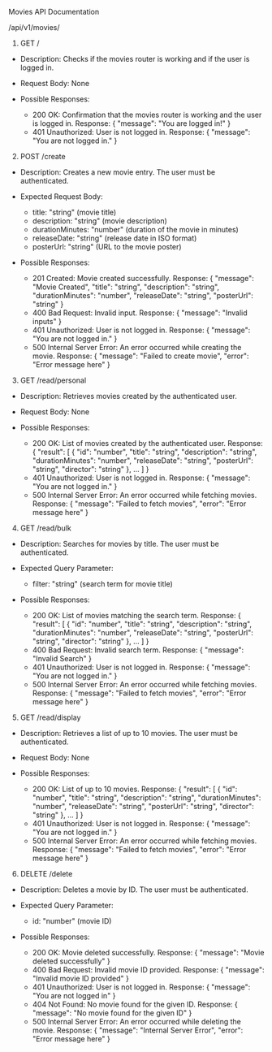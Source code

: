 Movies API Documentation

/api/v1/movies/

1. GET /

- Description: Checks if the movies router is working and if the user is logged in.

- Request Body: None

- Possible Responses:
  - 200 OK: Confirmation that the movies router is working and the user is logged in.
    Response:
    {
        "message": "You are logged in!"
    }
  - 401 Unauthorized: User is not logged in.
    Response:
    {
        "message": "You are not logged in."
    }

2. POST /create

- Description: Creates a new movie entry. The user must be authenticated.

- Expected Request Body:
  - title: "string" (movie title)
  - description: "string" (movie description)
  - durationMinutes: "number" (duration of the movie in minutes)
  - releaseDate: "string" (release date in ISO format)
  - posterUrl: "string" (URL to the movie poster)

- Possible Responses:
  - 201 Created: Movie created successfully.
    Response:
    {
        "message": "Movie Created",
        "title": "string",
        "description": "string",
        "durationMinutes": "number",
        "releaseDate": "string",
        "posterUrl": "string"
    }
  - 400 Bad Request: Invalid input.
    Response:
    {
        "message": "Invalid inputs"
    }
  - 401 Unauthorized: User is not logged in.
    Response:
    {
        "message": "You are not logged in."
    }
  - 500 Internal Server Error: An error occurred while creating the movie.
    Response:
    {
        "message": "Failed to create movie",
        "error": "Error message here"
    }

3. GET /read/personal

- Description: Retrieves movies created by the authenticated user.

- Request Body: None

- Possible Responses:
  - 200 OK: List of movies created by the authenticated user.
    Response:
    {
        "result": [
            {
                "id": "number",
                "title": "string",
                "description": "string",
                "durationMinutes": "number",
                "releaseDate": "string",
                "posterUrl": "string",
                "director": "string"
            },
            ...
        ]
    }
  - 401 Unauthorized: User is not logged in.
    Response:
    {
        "message": "You are not logged in."
    }
  - 500 Internal Server Error: An error occurred while fetching movies.
    Response:
    {
        "message": "Failed to fetch movies",
        "error": "Error message here"
    }

4. GET /read/bulk

- Description: Searches for movies by title. The user must be authenticated.

- Expected Query Parameter:
  - filter: "string" (search term for movie title)

- Possible Responses:
  - 200 OK: List of movies matching the search term.
    Response:
    {
        "result": [
            {
                "id": "number",
                "title": "string",
                "description": "string",
                "durationMinutes": "number",
                "releaseDate": "string",
                "posterUrl": "string",
                "director": "string"
            },
            ...
        ]
    }
  - 400 Bad Request: Invalid search term.
    Response:
    {
        "message": "Invalid Search"
    }
  - 401 Unauthorized: User is not logged in.
    Response:
    {
        "message": "You are not logged in."
    }
  - 500 Internal Server Error: An error occurred while fetching movies.
    Response:
    {
        "message": "Failed to fetch movies",
        "error": "Error message here"
    }

5. GET /read/display

- Description: Retrieves a list of up to 10 movies. The user must be authenticated.

- Request Body: None

- Possible Responses:
  - 200 OK: List of up to 10 movies.
    Response:
    {
        "result": [
            {
                "id": "number",
                "title": "string",
                "description": "string",
                "durationMinutes": "number",
                "releaseDate": "string",
                "posterUrl": "string",
                "director": "string"
            },
            ...
        ]
    }
  - 401 Unauthorized: User is not logged in.
    Response:
    {
        "message": "You are not logged in."
    }
  - 500 Internal Server Error: An error occurred while fetching movies.
    Response:
    {
        "message": "Failed to fetch movies",
        "error": "Error message here"
    }

6. DELETE /delete

- Description: Deletes a movie by ID. The user must be authenticated.

- Expected Query Parameter:
  - id: "number" (movie ID)

- Possible Responses:
  - 200 OK: Movie deleted successfully.
    Response:
    {
        "message": "Movie deleted successfully"
    }
  - 400 Bad Request: Invalid movie ID provided.
    Response:
    {
        "message": "Invalid movie ID provided"
    }
  - 401 Unauthorized: User is not logged in.
    Response:
    {
        "message": "You are not logged in"
    }
  - 404 Not Found: No movie found for the given ID.
    Response:
    {
        "message": "No movie found for the given ID"
    }
  - 500 Internal Server Error: An error occurred while deleting the movie.
    Response:
    {
        "message": "Internal Server Error",
        "error": "Error message here"
    }
